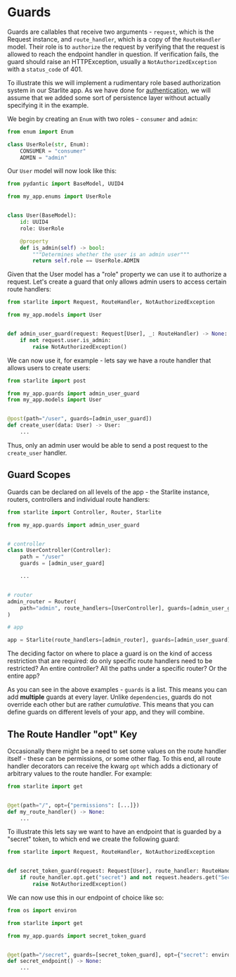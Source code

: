 # Guards

Guards are callables that receive two arguments - `request`, which is the Request instance, and `route_handler`, which
is a copy of the `RouteHandler` model. Their role is to `authorize` the request by verifying that the request is allowed
to reach the endpoint handler in question. If verification fails, the guard should raise an HTTPException, usually a
`NotAuthorizedException` with a `status_code` of 401.

To illustrate this we will implement a rudimentary role based authorization system in our Starlite app. As we have done
for [authentication](8-authentication.md), we will assume that we added some sort of persistence layer without actually
specifying it in the example.

We begin by creating an `Enum` with two roles - `consumer` and `admin`:

```python title="my_app/enums.py"
from enum import Enum

class UserRole(str, Enum):
    CONSUMER = "consumer"
    ADMIN = "admin"
```

Our `User` model will now look like this:

```python title="my_app/models.py"
from pydantic import BaseModel, UUID4

from my_app.enums import UserRole


class User(BaseModel):
    id: UUID4
    role: UserRole

    @property
    def is_admin(self) -> bool:
        """Determines whether the user is an admin user"""
        return self.role == UserRole.ADMIN
```

Given that the User model has a "role" property we can use it to authorize a request. Let's create a guard that only
allows admin users to access certain route handlers:

```python title="my_app/guards.py"
from starlite import Request, RouteHandler, NotAuthorizedException

from my_app.models import User


def admin_user_guard(request: Request[User], _: RouteHandler) -> None:
    if not request.user.is_admin:
        raise NotAuthorizedException()
```

We can now use it, for example - lets say we have a route handler that allows users to create users:

```python
from starlite import post

from my_app.guards import admin_user_guard
from my_app.models import User


@post(path="/user", guards=[admin_user_guard])
def create_user(data: User) -> User:
    ...
```

Thus, only an admin user would be able to send a post request to the `create_user` handler.

## Guard Scopes

Guards can be declared on all levels of the app - the Starlite instance, routers, controllers and individual route
handlers:

```python
from starlite import Controller, Router, Starlite

from my_app.guards import admin_user_guard


# controller
class UserController(Controller):
    path = "/user"
    guards = [admin_user_guard]

    ...


# router
admin_router = Router(
    path="admin", route_handlers=[UserController], guards=[admin_user_guard]
)

# app

app = Starlite(route_handlers=[admin_router], guards=[admin_user_guard])
```

The deciding factor on where to place a guard is on the kind of access restriction that are required: do only specific
route handlers need to be restricted? An entire controller? All the paths under a specific router? Or the entire app?

As you can see in the above examples - `guards` is a list. This means you can add **multiple** guards at every layer.
Unlike `dependencies`, guards do not override each other but are rather _cumulative_. This means that you can define
guards on different levels of your app, and they will combine.

## The Route Handler "opt" Key

Occasionally there might be a need to set some values on the route handler itself - these can be permissions, or some
other flag. To this end, all route handler decorators can receive the kwarg `opt` which adds a dictionary of
arbitrary values to the route handler. For example:

```python
from starlite import get


@get(path="/", opt={"permissions": [...]})
def my_route_handler() -> None:
    ...
```

To illustrate this lets say we want to have an endpoint that is guarded by a "secret" token, to which end we create
the following guard:

```python title="my_app/guards.py"
from starlite import Request, RouteHandler, NotAuthorizedException


def secret_token_guard(request: Request[User], route_handler: RouteHandler) -> None:
    if route_handler.opt.get("secret") and not request.headers.get("Secret-Header", "") == route_handler.opt["secret"]:
        raise NotAuthorizedException()
```

We can now use this in our endpoint of choice like so:

```python
from os import environ

from starlite import get

from my_app.guards import secret_token_guard


@get(path="/secret", guards=[secret_token_guard], opt={"secret": environ.get("SECRET")})
def secret_endpoint() -> None:
    ...
```
